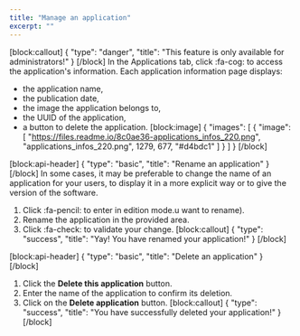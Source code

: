 ```yaml
---
title: "Manage an application"
excerpt: ""
---
```

[block:callout]
{
  "type": "danger",
  "title": "This feature is only available for administrators!"
}
[/block]
In the Applications tab, click :fa-cog: to access the application's information. Each application information page displays:
  * the application name,
  * the publication date,
  * the image the application belongs to,
  * the UUID of the application,
  * a button to delete the application.
[block:image]
{
  "images": [
    {
      "image": [
        "https://files.readme.io/8c0ae36-applications_infos_220.png",
        "applications_infos_220.png",
        1279,
        677,
        "#d4bdc1"
      ]
    }
  ]
}
[/block]

[block:api-header]
{
  "type": "basic",
  "title": "Rename an application"
}
[/block]
In some cases, it may be preferable to change the name of an application for your users, to display it in a more explicit way or to give the version of the software.

1. Click :fa-pencil: to enter in edition mode.u want to rename).
2. Rename the application in the provided area. 
3. Click :fa-check: to validate your change. 
[block:callout]
{
  "type": "success",
  "title": "Yay! You have renamed your application!"
}
[/block]

[block:api-header]
{
  "type": "basic",
  "title": "Delete an application"
}
[/block]
1. Click the **Delete this application** button. 
2. Enter the name of the application to confirm its deletion.
3. Click on the **Delete application** button. 
[block:callout]
{
  "type": "success",
  "title": "You have successfully deleted your application!"
}
[/block]